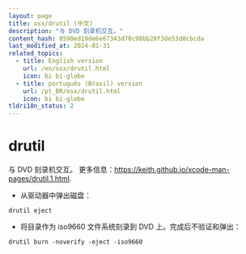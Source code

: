 ```yaml
---
layout: page
title: osx/drutil (中文)
description: "与 DVD 刻录机交互。"
content_hash: 8590ed19de6e67343d78c98bb28f3de53d0cbcda
last_modified_at: 2024-01-31
related_topics:
  - title: English version
    url: /en/osx/drutil.html
    icon: bi bi-globe
  - title: português (Brasil) version
    url: /pt_BR/osx/drutil.html
    icon: bi bi-globe
tldri18n_status: 2
---
```

# drutil

与 DVD 刻录机交互。
更多信息：<https://keith.github.io/xcode-man-pages/drutil.1.html>.

- 从驱动器中弹出磁盘：

`drutil eject`

- 将目录作为 iso9660 文件系统刻录到 DVD 上。完成后不验证和弹出：

`drutil burn -noverify -eject -iso9660`
